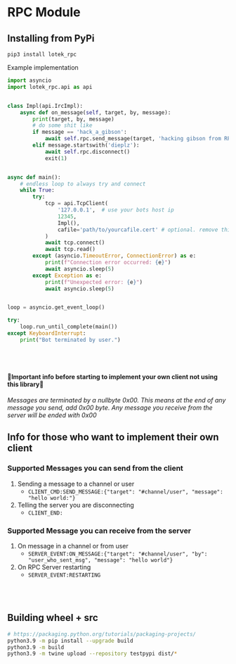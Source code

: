 # RPC Module

## Installing from PyPi

`pip3 install lotek_rpc`


Example implementation

```python
import asyncio
import lotek_rpc.api as api


class Impl(api.IrcImpl):
    async def on_message(self, target, by, message):
        print(target, by, message)
        # do some shit like
        if message == 'hack_a_gibson':
            await self.rpc.send_message(target, 'hacking gibson from RPC')
        elif message.startswith('dieplz'):
            await self.rpc.disconnect()
            exit(1)


async def main():
    # endless loop to always try and connect
    while True:
        try:
            tcp = api.TcpClient(
                '127.0.0.1',  # use your bots host ip
                12345,
                Impl(),
                cafile='path/to/yourcafile.cert' # optional. remove this line if using hosted bot
            )
            await tcp.connect()
            await tcp.read()
        except (asyncio.TimeoutError, ConnectionError) as e:
            print(f"Connection error occurred: {e}")
            await asyncio.sleep(5)
        except Exception as e:
            print(f"Unexpected error: {e}")
            await asyncio.sleep(5)


loop = asyncio.get_event_loop()

try:
    loop.run_until_complete(main())
except KeyboardInterrupt:
    print("Bot terminated by user.")
```

<br/>
<br/>

#### 🚨Important info before starting to implement your own client not using this library🚨
*Messages are terminated by a nullbyte 0x00. 
This means at the end of any message you send, add 0x00 byte. Any message you 
receive from the server will be ended with 0x00*

## Info for those who want to implement their own client

### Supported Messages you can send from the client
1. Sending a message to a channel or user
   - `CLIENT_CMD:SEND_MESSAGE:{"target": "#channel/user", "message": "hello world:"}`
2. Telling the server you are disconnecting
   - `CLIENT_END:`

### Supported Message you can receive from the server
1. On message in a channel or from user
   - `SERVER_EVENT:ON_MESSAGE:{"target": "#channel/user", "by": "user_who_sent_msg", "message": "hello world"}`
2. On RPC Server restarting
   - `SERVER_EVENT:RESTARTING`


<br/>
<br/>

## Building wheel + src
```bash
# https://packaging.python.org/tutorials/packaging-projects/
python3.9 -m pip install --upgrade build
python3.9 -m build
python3.9 -m twine upload --repository testpypi dist/*
```
